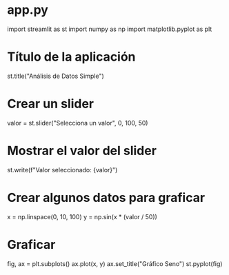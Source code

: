 # app.py

import streamlit as st
import numpy as np
import matplotlib.pyplot as plt

# Título de la aplicación
st.title("Análisis de Datos Simple")

# Crear un slider
valor = st.slider("Selecciona un valor", 0, 100, 50)

# Mostrar el valor del slider
st.write(f"Valor seleccionado: {valor}")

# Crear algunos datos para graficar
x = np.linspace(0, 10, 100)
y = np.sin(x * (valor / 50))

# Graficar
fig, ax = plt.subplots()
ax.plot(x, y)
ax.set_title("Gráfico Seno")
st.pyplot(fig)
